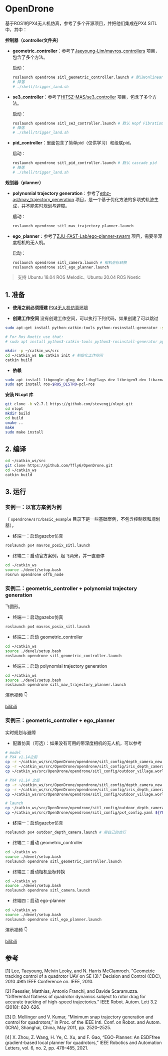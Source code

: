 # OpenDrone
基于ROS1的PX4无人机仿真，参考了多个开源项目，并把他们集成在PX4 SITL中，其中：

**控制器（controller文件夹）**

- **geometric_controller**：参考了[Jaeyoung-Lim/mavros_controllers](https://github.com/Jaeyoung-Lim/mavros_controllers) 项目，包含了多个方法。

  启动：

  ```bash
  roslaunch opendrone sitl_geometric_controller.launch # 默认Nonlinear GeometricControl
  # 降落
  # ./shell/trigger_land.sh
  ```

- **se3_controller**：参考了[HITSZ-MAS/se3_controller](https://github.com/HITSZ-MAS/se3_controller) 项目，包含了多个方法。

  启动：

  ```bash
  roslaunch opendrone sitl_se3_controller.launch # 默认 Hopf Fibration on SO(3)
  # 降落
  # ./shell/trigger_land.sh
  ```

- **pid_controller**：里面包含了简单pid（仅供学习）和级联pid。

  启动：

  ```bash
  roslaunch opendrone sitl_pid_controller.launch # 默认 cascade pid
  # 降落
  # ./shell/trigger_land.sh
  ```
  
  

**规划器（planner）**

- **polynomial trajectory generation**：参考了[ethz-asl/mav_trajectory_generation](https://github.com/ethz-asl/mav_trajectory_generation) 项目，是一个基于优化方法的多项式轨迹生成，并不能实时规划与避障。

  启动：

  ```bash
  roslaunch opendrone sitl_mav_trajectory_planner.launch
  ```

- **ego_planner**：参考了[ZJU-FAST-Lab/ego-planner-swarm](https://github.com/ZJU-FAST-Lab/ego-planner-swarm) 项目，需要带深度相机的无人机。

  启动：

  ```bash
  roslaunch opendrone sitl_camera.launch # 相机坐标转换
  roslaunch opendrone sitl_ego_planner.launch
  ```

  

> 支持 Ubuntu 18.04 ROS Melodic、Ubuntu 20.04 ROS Noetic
## 1. 准备
- **使用之前必须搭建** [PX4无人机仿真环境](https://blog.csdn.net/weixin_55944949/article/details/130895608?spm=1001.2014.3001.5501)

- **创建工作空间**
没有创建工作空间，可以执行下列代码，如果创建了可以跳过
```bash
sudo apt-get install python-catkin-tools python-rosinstall-generator -y

# For Ros Noetic use that:
# sudo apt install python3-catkin-tools python3-rosinstall-generator python3-osrf-pycommon -y
```

```bash
mkdir -p ~/catkin_ws/src
cd ~/catkin_ws && catkin init # 初始化工作空间
catkin build
```

- **依赖** 

```bash
sudo apt install libgoogle-glog-dev libgflags-dev libeigen3-dev libarmadillo-dev
sudo apt install ros-$ROS_DISTRO-pcl-ros
```

**安装 NLopt 库** 

```bash
git clone -b v2.7.1 https://github.com/stevengj/nlopt.git
cd nlopt
mkdir build
cd build
cmake ..
make
sudo make install
```

## 2. 编译

```bash
cd ~/catkin_ws/src
git clone https://github.com/Tfly6/OpenDrone.git
cd ~/catkin_ws
catkin build
```
## 3. 运行

### 实例一：以官方案例为例

（ `opendrone/src/basic_example` 目录下是一些基础案例，不包含控制器和规划器）。

- 终端一：启动gazebo仿真
```bash
roslaunch px4 mavros_posix_sitl.launch
```
- 终端二：启动官方案例，起飞两米，并一直悬停
```bash
cd ~/catkin_ws
source ./devel/setup.bash
rosrun opendrone offb_node
```

### 实例二：geometric_controller + polynomial trajectory generation

飞圆形。

- 终端一：启动gazebo仿真
```bash
roslaunch px4 mavros_posix_sitl.launch
```
- 终端二：启动 geometric_controller
```bash
cd ~/catkin_ws
source ./devel/setup.bash
roslaunch opendrone sitl_geometric_controller.launch
```
- 终端三：启动 polynomial trajectory generation
```bash
cd ~/catkin_ws
source ./devel/setup.bash
roslaunch opendrone sitl_mav_trajectory_planner.launch
```
演示视频 👇

[bilibili](https://www.bilibili.com/video/BV1EZTszKEtJ/?share_source=copy_web&vd_source=649164de6e400405dc9e781456725af7)


### 实例三：geometric_controller + ego_planner
实时规划与避障

- 配置仿真（可选）：如果没有可用的带深度相机的无人机，可以参考
```bash
# model
# PX4 v1.14之前
cp -r ~/catkin_ws/src/OpenDrone/opendrone/sitl_config/depth_camera_new ${YOUR_PX4_PATH}/Tools/sitl_gazebo/models/
cp -r ~/catkin_ws/src/OpenDrone/opendrone/sitl_config/iris_depth_camera_new ${YOUR_PX4_PATH}/Tools/sitl_gazebo/models/
cp ~/catkin_ws/src/OpenDrone/opendrone/sitl_config/outdoor_village.world ${YOUR_PX4_PATH}/Tools/sitl_gazebo/worlds/

# PX4 v1.14 之后
cp -r ~/catkin_ws/src/OpenDrone/opendrone/sitl_config/depth_camera_new ${YOUR_PX4_PATH}/Tools/simulation/gazebo-classic/sitl_gazebo-classic/models/
cp -r ~/catkin_ws/src/OpenDrone/opendrone/sitl_config/iris_depth_camera_new ${YOUR_PX4_PATH}/Tools/simulation/gazebo-classic/sitl_gazebo-classic/models/
cp ~/catkin_ws/src/OpenDrone/opendrone/sitl_config/outdoor_village.world ${YOUR_PX4_PATH}/Tools/simulation/gazebo-classic/sitl_gazebo-classic/worlds/

```
```bash
# launch
cp ~/catkin_ws/src/OpenDrone/opendrone/sitl_config/outdoor_depth_camera.launch ${YOUR_PX4_PATH}/launch/
cp ~/catkin_ws/src/OpenDrone/opendrone/sitl_config/px4_config.yaml ${YOUR_PX4_PATH}/launch/
```

- 终端一：启动gazebo仿真
```bash
roslaunch px4 outdoor_depth_camera.launch # 用自己的也行
```
- 终端二：启动 geometric_controller
```bash
cd ~/catkin_ws
source ./devel/setup.bash
roslaunch opendrone sitl_geometric_controller.launch
```
- 终端三：启动相机坐标转换
```bash
cd ~/catkin_ws
source ./devel/setup.bash
roslaunch opendrone sitl_camera.launch
```
- 终端四：启动 ego-planner
```bash
cd ~/catkin_ws
source ./devel/setup.bash
roslaunch opendrone sitl_ego_planner.launch
```
演示视频 👇

[bilibili](https://www.bilibili.com/video/BV17ZTszKEea/?share_source=copy_web&vd_source=649164de6e400405dc9e781456725af7)


## 参考

[1] Lee, Taeyoung, Melvin Leoky, and N. Harris McClamroch. "Geometric tracking control of a quadrotor UAV on SE (3)." Decision and Control (CDC), 2010 49th IEEE Conference on. IEEE, 2010.

[2] Faessler, Matthias, Antonio Franchi, and Davide Scaramuzza. "Differential flatness of quadrotor dynamics subject to rotor drag for accurate tracking of high-speed trajectories." IEEE Robot. Autom. Lett 3.2 (2018): 620-626.

[3] D. Mellinger and V. Kumar, “Minimum snap trajectory generation and control for quadrotors,” in Proc. of the IEEE Intl. Conf. on Robot. and Autom. (ICRA), Shanghai, China, May 2011, pp. 2520–2525.

[4] X. Zhou, Z. Wang, H. Ye, C. Xu, and F. Gao, “EGO-Planner: An ESDFfree gradient-based local planner for quadrotors,” IEEE Robotics and Automation Letters, vol. 6, no. 2, pp. 478–485, 2021.
